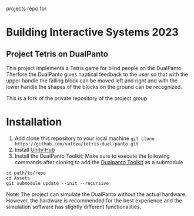 projects repo for 
# Building Interactive Systems 2023 

## Project Tetris on DualPanto

This project implements a Tetris game for blind people on the DualPanto. 
Therfore the DualPanto gives haptical feedback to the user so that with the upper handle the falling block can be moved left and right and with the lower handle the shapes of the blocks on the ground can be recognized.

This is a fork of the private repository of the project group.

# Installation

1. Add clone this repository to your local machine
`git clone https://github.com/valteu/tetris-dual-panto.git`
2. Install [Unity Hub](https://unity3d.com/get-unity/download)
3. Install the DualPanto Toolkit:
Make sure to execute the following commands after cloning to add the [Dualpanto Toolkit](https://github.com/HassoPlattnerInstituteHCI/unity-dualpanto-framework)
as a submodule
```
cd path/to/repo
cd Assets
git submodule update --init --recursive
```
Note: The project can simulate the DualPanto without the actual hardware. However, the hardware is recommended for the best experience and the simulation software has slightly different functionalities.
